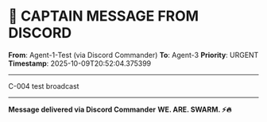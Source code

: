 # 🚨 CAPTAIN MESSAGE FROM DISCORD

**From**: Agent-1-Test (via Discord Commander)
**To**: Agent-3
**Priority**: URGENT
**Timestamp**: 2025-10-09T20:52:04.375399

---

C-004 test broadcast

---

**Message delivered via Discord Commander**
**WE. ARE. SWARM. ⚡️🔥**
